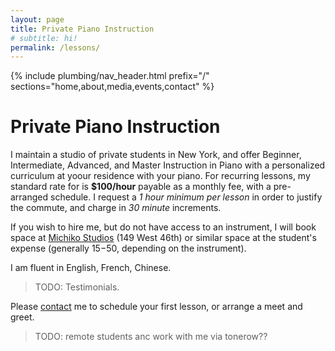 ```yaml
---
layout: page
title: Private Piano Instruction
# subtitle: hi!
permalink: /lessons/
---
```


{% include plumbing/nav_header.html prefix="/" sections="home,about,media,events,contact" %}

Private Piano Instruction
=========================

I maintain a studio of private students in New York, and offer Beginner, Intermediate, Advanced, and Master Instruction in Piano with a personalized curriculum at yoour residence with your piano.
For recurring lessons, my standard rate for is **$100/hour** payable as a monthly fee, with a pre-arranged schedule.
I request a *1 hour minimum per lesson* in order to justify the commute, and charge in *30 minute* increments.

If you wish to hire me, but do not have access to an instrument, I will book space at [Michiko Studios](https://www.michikostudios.com/) (149 West 46th) or similar space at the student's expense (generally $15-$50, depending on the instrument).

I am fluent in English, French, Chinese.

> TODO:
> Testimonials.

Please <a href="/#contact">contact</a> me to schedule your first lesson, or arrange a meet and greet.

> TODO: remote students anc work with me via tonerow??
